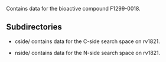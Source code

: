 Contains data for the bioactive compound F1299-0018.

## Subdirectories

- cside/ contains data for the C-side search space on rv1821.

- nside/ contains data for the N-side search space on rv1821.

